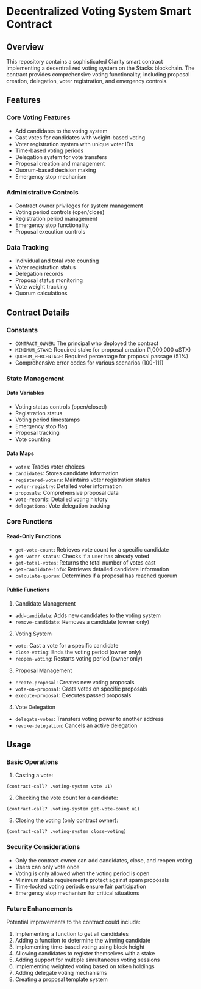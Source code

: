# Decentralized Voting System Smart Contract

## Overview

This repository contains a sophisticated Clarity smart contract implementing a decentralized voting system on the Stacks blockchain. The contract provides comprehensive voting functionality, including proposal creation, delegation, voter registration, and emergency controls.

## Features

### Core Voting Features
- Add candidates to the voting system
- Cast votes for candidates with weight-based voting
- Voter registration system with unique voter IDs
- Time-based voting periods
- Delegation system for vote transfers
- Proposal creation and management
- Quorum-based decision making
- Emergency stop mechanism

### Administrative Controls
- Contract owner privileges for system management
- Voting period controls (open/close)
- Registration period management
- Emergency stop functionality
- Proposal execution controls

### Data Tracking
- Individual and total vote counting
- Voter registration status
- Delegation records
- Proposal status monitoring
- Vote weight tracking
- Quorum calculations

## Contract Details

### Constants

- `CONTRACT_OWNER`: The principal who deployed the contract
- `MINIMUM_STAKE`: Required stake for proposal creation (1,000,000 uSTX)
- `QUORUM_PERCENTAGE`: Required percentage for proposal passage (51%)
- Comprehensive error codes for various scenarios (100-111)

### State Management

#### Data Variables
- Voting status controls (open/closed)
- Registration status
- Voting period timestamps
- Emergency stop flag
- Proposal tracking
- Vote counting

#### Data Maps
- `votes`: Tracks voter choices
- `candidates`: Stores candidate information
- `registered-voters`: Maintains voter registration status
- `voter-registry`: Detailed voter information
- `proposals`: Comprehensive proposal data
- `vote-records`: Detailed voting history
- `delegations`: Vote delegation tracking

### Core Functions

#### Read-Only Functions
- `get-vote-count`: Retrieves vote count for a specific candidate
- `get-voter-status`: Checks if a user has already voted
- `get-total-votes`: Returns the total number of votes cast
- `get-candidate-info`: Retrieves detailed candidate information
- `calculate-quorum`: Determines if a proposal has reached quorum

#### Public Functions

1. Candidate Management
- `add-candidate`: Adds new candidates to the voting system
- `remove-candidate`: Removes a candidate (owner only)

2. Voting System
- `vote`: Cast a vote for a specific candidate
- `close-voting`: Ends the voting period (owner only)
- `reopen-voting`: Restarts voting period (owner only)

3. Proposal Management
- `create-proposal`: Creates new voting proposals
- `vote-on-proposal`: Casts votes on specific proposals
- `execute-proposal`: Executes passed proposals

4. Vote Delegation
- `delegate-votes`: Transfers voting power to another address
- `revoke-delegation`: Cancels an active delegation

## Usage

### Basic Operations

1. Casting a vote:
```clarity
(contract-call? .voting-system vote u1)
```

2. Checking the vote count for a candidate:
```clarity
(contract-call? .voting-system get-vote-count u1)
```

3. Closing the voting (only contract owner):
```clarity
(contract-call? .voting-system close-voting)
```

### Security Considerations

- Only the contract owner can add candidates, close, and reopen voting
- Users can only vote once
- Voting is only allowed when the voting period is open
- Minimum stake requirements protect against spam proposals
- Time-locked voting periods ensure fair participation
- Emergency stop mechanism for critical situations

### Future Enhancements

Potential improvements to the contract could include:

1. Implementing a function to get all candidates
2. Adding a function to determine the winning candidate
3. Implementing time-based voting using block height
4. Allowing candidates to register themselves with a stake
5. Adding support for multiple simultaneous voting sessions
6. Implementing weighted voting based on token holdings
7. Adding delegate voting mechanisms
8. Creating a proposal template system